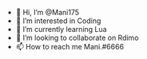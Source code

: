 - 👋 Hi, I’m @Mani175
- 👀 I’m interested in Coding
- 🌱 I’m currently learning Lua
- 💞️ I’m looking to collaborate on Rdimo
- 📫 How to reach me Mani.#6666

<!---
Mani175/Mani175 is a ✨ special ✨ repository because its `README.md` (this file) appears on your GitHub profile.
You can click the Preview link to take a look at your changes.
--->
